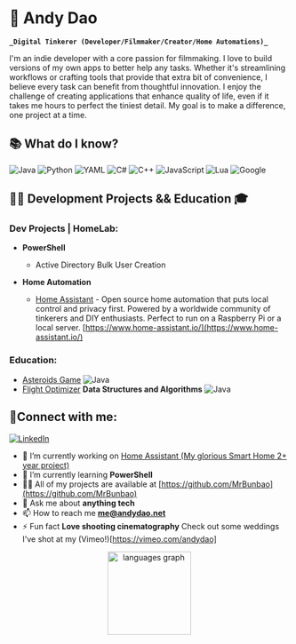 # 🍜 Andy Dao

**`_Digital Tinkerer (Developer/Filmmaker/Creator/Home Automations)_`**

I'm an indie developer with a core passion for filmmaking. I love to build versions of my own apps to better help any tasks. Whether it's streamlining workflows or crafting tools that provide that extra bit of convenience, I believe every task can benefit from thoughtful innovation. I enjoy the challenge of creating applications that enhance quality of life, even if it takes me hours to perfect the tiniest detail. My goal is to make a difference, one project at a time.

## 📚 What do I know?
![Java](https://img.shields.io/badge/java-%23ED8B00.svg?style=for-the-badge&logo=openjdk&logoColor=white)
![Python](https://img.shields.io/badge/python-3670A0?style=for-the-badge&logo=python&logoColor=ffdd54)
![YAML](https://img.shields.io/badge/yaml-%23ffffff.svg?style=for-the-badge&logo=yaml&logoColor=151515)
![C#](https://img.shields.io/badge/c%23-%23239120.svg?style=for-the-badge&logo=csharp&logoColor=white)
![C++](https://img.shields.io/badge/c++-%2300599C.svg?style=for-the-badge&logo=c%2B%2B&logoColor=white)
![JavaScript](https://img.shields.io/badge/javascript-%23323330.svg?style=for-the-badge&logo=javascript&logoColor=%23F7DF1E)
![Lua](https://img.shields.io/badge/lua-%232C2D72.svg?style=for-the-badge&logo=lua&logoColor=white)
![Google](https://img.shields.io/badge/google-4285F4?style=for-the-badge&logo=google&logoColor=white)

<h2>👨‍💻 Development Projects && Education 🎓</h2>

### Dev Projects | HomeLab:
- <b>PowerShell</b>
  - Active Directory Bulk User Creation

- <b>Home Automation</b>
  - [Home Assistant](https://github.com/MrBunbao/HomeAssistantLab) - Open source home automation that puts local control and privacy first. Powered by a worldwide community of tinkerers and DIY enthusiasts. Perfect to run on a Raspberry Pi or a local server. [https://www.home-assistant.io/](https://www.home-assistant.io/)


### Education:
- [Asteroids Game](https://github.com/MrBunbao/Asteroids_Game)  ![Java](https://img.shields.io/badge/java-%23ED8B00.svg?style=for-the-badge&logo=openjdk&logoColor=white)
- [Flight Optimizer](https://github.com/MrBunbao/FlightOptimizer) **Data Structures and Algorithms** ![Java](https://img.shields.io/badge/java-%23ED8B00.svg?style=for-the-badge&logo=openjdk&logoColor=white)

## 🤳Connect with me:

[![LinkedIn](https://img.shields.io/badge/linkedin-%230077B5.svg?style=for-the-badge&logo=linkedin&logoColor=white)](https://linkedin.com/in/mrandydao/)

- 🔭 I’m currently working on [Home Assistant (My glorious Smart Home 2+ year project)](https://github.com/MrBunbao/HomeAssistantLab)
- 🌱 I’m currently learning **PowerShell**
- 👨‍💻 All of my projects are available at [https://github.com/MrBunbao](https://github.com/MrBunbao)
- 💬 Ask me about **anything tech**
- 📫 How to reach me **me@andydao.net**
- ⚡ Fun fact **Love shooting cinematography** Check out some weddings I've shot at my (Vimeo!)[https://vimeo.com/andydao]

<div align="center">
  <img src="https://github-readme-stats.vercel.app/api/top-langs?username=MrBunbao&locale=en&hide_title=false&layout=compact&card_width=320&langs_count=5&theme=dracula&hide_border=false&order=2" height="150" alt="languages graph"  />
</div>

